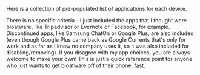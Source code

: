 Here is a collection of pre-populated list of applications for each device.

There is no specific criteria - I just included the apps that I thought were bloatware, like Tripadvisor or Evernote or Facebook, for example. Discontinued apps, like Samsung ChatOn or Google Plus, are also included (even though Google Plus came back as Google Currents that's only for work and as far as I know no company uses it, so it was also included for disabling/removing). If you disagree with my app choices, you are always welcome to make your own! This is just a quick reference point for anyone who just wants to get bloatware off of their phone, fast.